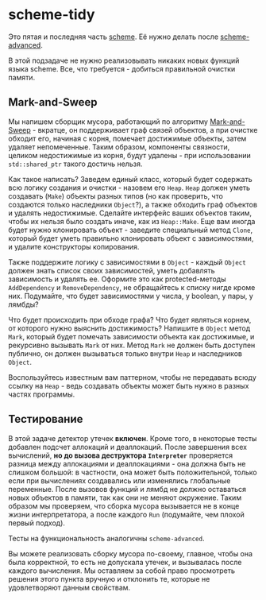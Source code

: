 # scheme-tidy

Это пятая и последняя часть [scheme](../../scheme). Её нужно делать после [scheme-advanced](../advanced).

В этой подзадаче не нужно реализовывать никаких новых функций языка scheme. Все, что требуется - добиться правильной очистки памяти.

## Mark-and-Sweep

Мы напишем сборщик мусора, работающий по алгоритму [Mark-and-Sweep](https://www.geeksforgeeks.org/mark-and-sweep-garbage-collection-algorithm/) - вкратце, он поддерживает граф связей объектов, а при очистке обходит его, начиная с корня, помечает достижимые объекты, затем удаляет непомеченные. Таким образом, компоненты связности, целиком недостижимые из корня, будут удалены - при использовании `std::shared_ptr` такого достичь нельзя.

Как такое написать? Заведем единый класс, который будет содержать всю логику создания и очистки - назовем его `Heap`. `Heap` должен уметь создавать (`Make`) объекты разных типов (но как проверить, что создаются только наследники `Object`?), а также обходить граф объектов и удалять недостижимые. Сделайте интерфейс ваших объектов таким, чтобы их нельзя было создать иначе, как из `Heap::Make`. Еще вам иногда будет нужно клонировать объект - заведите специальный метод `Clone`, который будет уметь правильно клонировать объект с зависимостями, и удалите конструкторы копирования.

Также поддержите логику с зависимостями в `Object` - каждый `Object` должен знать список своих зависимостей, уметь добавлять зависимость и удалять ее. Оформите это как protected-методы `AddDependency` и `RemoveDependency`, не обращайтесь к списку нигде кроме них. Подумайте, что будет зависимостями у числа, у boolean, у пары, у лямбды?

Что будет происходить при обходе графа? Что будет являться корнем, от которого нужно выяснить достижимость? Напишите в `Object` метод `Mark`, который будет помечать зависимости объекта как достижимые, и рекурсивно вызывать `Mark` от них. Метод `Mark` не должен быть доступен публично, он должен вызываться только внутри `Heap` и наследников `Object`.

Воспользуйтесь известным вам паттерном, чтобы не передавать всюду ссылку на `Heap` - ведь создавать объекты может быть нужно в разных частях программы.

## Тестирование

В этой задаче детектор утечек **включен**. Кроме того, в некоторые тесты добавлен подсчет аллокаций и деаллокаций. После завершения всех вычислений, **но до вызова деструктора `Interpreter`** проверяется разница между аллокациями и деаллокациями - она должна быть не слишком большой: в частности, она может быть положительной, только если при вычислениях создавались или изменялись глобальные переменные. После вызовов функций и лямбд не должно оставаться новых объектов в памяти, так как они не меняют окружение. Таким образом мы проверяем, что сборка мусора вызывается не в конце жизни интерпретатора, а после каждого `Run` (подумайте, чем плохой первый подход).

Тесты на функциональность аналогичны `scheme-advanced`.

Вы можете реализовать сборку мусора по-своему, главное, чтобы она была корректной, то есть не допускала утечек, и вызывалась после каждого вычисления. Мы оставляем за собой право просмотреть решения этого пункта вручную и отклонить те, которые не удовлетворяют данным свойствам.
